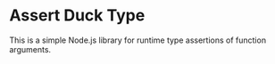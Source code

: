 # Assert Duck Type

This is a simple Node.js library for runtime type assertions of function arguments.
